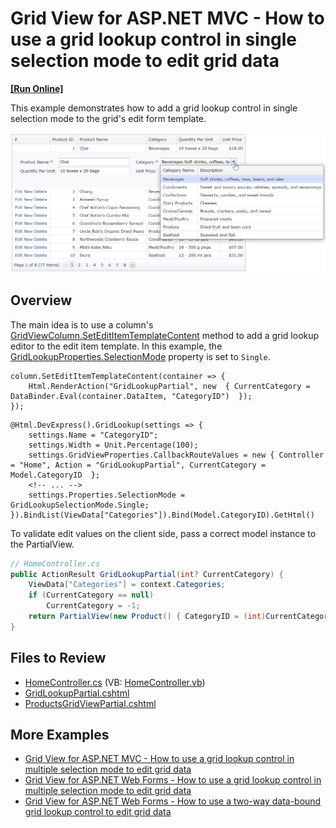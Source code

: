 # Grid View for ASP.NET MVC - How to use a grid lookup control in single selection mode to edit grid data
<!-- run online -->
**[[Run Online]](https://codecentral.devexpress.com/t328413/)**
<!-- run online end -->

This example demonstrates how to add a grid lookup control in single selection mode to the grid's edit form template.

![Grid Lookup in single selection mode](singleSelectionMode.png)

## Overview

The main idea is to use a column's [GridViewColumn.SetEditItemTemplateContent](https://docs.devexpress.com/AspNetMvc/DevExpress.Web.Mvc.MVCxGridViewColumn.SetEditItemTemplateContent.overloads) method to add a grid lookup editor to the edit item template. In this example, the [GridLookupProperties.SelectionMode](https://docs.devexpress.com/AspNet/DevExpress.Web.GridLookupProperties.SelectionMode) property is set to `Single`.

```cshtml
column.SetEditItemTemplateContent(container => {         
    Html.RenderAction("GridLookupPartial", new  { CurrentCategory = DataBinder.Eval(container.DataItem, "CategoryID")  });         
});
```

```cshtml
@Html.DevExpress().GridLookup(settings => {
    settings.Name = "CategoryID";
    settings.Width = Unit.Percentage(100);
    settings.GridViewProperties.CallbackRouteValues = new { Controller = "Home", Action = "GridLookupPartial", CurrentCategory = Model.CategoryID  };
    <!-- ... -->
    settings.Properties.SelectionMode = GridLookupSelectionMode.Single;
}).BindList(ViewData["Categories"]).Bind(Model.CategoryID).GetHtml()
```

To validate edit values on the client side, pass a correct model instance to the PartialView.

```cs
// HomeController.cs
public ActionResult GridLookupPartial(int? CurrentCategory) {
    ViewData["Categories"] = context.Categories;
    if (CurrentCategory == null)
        CurrentCategory = -1;
    return PartialView(new Product() { CategoryID = (int)CurrentCategory });
}
```

## Files to Review

* [HomeController.cs](./CS/E2979MVC/Controllers/HomeController.cs) (VB: [HomeController.vb](./VB/E2979MVC/Controllers/HomeController.vb))
* [GridLookupPartial.cshtml](./CS/E2979MVC/Views/Home/GridLookupPartial.cshtml)
* [ProductsGridViewPartial.cshtml](./CS/E2979MVC/Views/Home/ProductsGridViewPartial.cshtml)

## More Examples

* [Grid View for ASP.NET MVC - How to use a grid lookup control in multiple selection mode to edit grid data](https://github.com/DevExpress-Examples/gridview-how-to-use-gridlookup-in-editform-in-multiple-selection-mode-t328613)
* [Grid View for ASP.NET Web Forms - How to use a grid lookup control in multiple selection mode to edit grid data](https://github.com/DevExpress-Examples/asp-net-web-forms-grid-use-grid-lookup-in-multiple-selection-mode-to-edit-data)
* [Grid View for ASP.NET Web Forms - How to use a two-way data-bound grid lookup control to edit grid data](https://github.com/DevExpress-Examples/how-to-use-two-way-data-bound-aspxgridlookup-in-edit-form-of-aspxgridview-to-edit-data-e2979)
